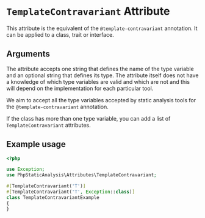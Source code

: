 # `TemplateContravariant` Attribute

This attribute is the equivalent of the `@template-contravariant` annotation. It can be applied to a class, trait or interface.

## Arguments

The attribute accepts one string that defines the name of the type variable and an optional string that defines its type. The attribute itself does not have a knowledge of which type variables are valid and which are not and this will depend on the implementation for each particular tool.

We aim to accept all the type variables accepted by static analysis tools for the `@template-contravariant` annotation.

If the class has more than one type variable, you can add a list of `TemplateContravariant` attributes.

## Example usage

```php
<?php

use Exception;
use PhpStaticAnalysis\Attributes\TemplateContravariant;

#[TemplateContravariant('T')]
#[TemplateContravariant('T', Exception::class)]
class TemplateContravariantExample
{
}
```
